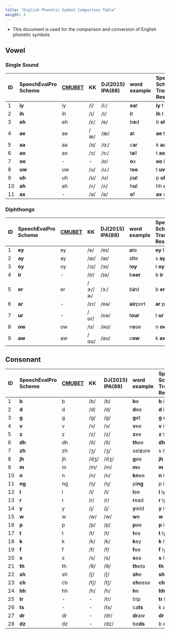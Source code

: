 ```yaml
---
title: "English Phonetic Symbol Comparison Table"
weight: 4
---
```


- This document is used for the comparison and conversion of English phonetic symbols

## Vowel

### Single Sound

| ID        | SpeechEvalPro Scheme                                          | **[CMUBET](https://cmusphinx.github.io/wiki/cmubet/)** | KK        | DJ(2015)<br>IPA(88) | word example      | SpeechEvalPro Scheme Transcription Result |
|:----------|:--------------------------------------------------------------|:-------------------------------------------------------|:----------|:--------------------|:------------------|:------------------------------------------|
| 1         | **iy**                                                        | iy                                                     | /i/       | /i:/                | **ea**t           | **iy** t                                  |
| 2         | **ih**                                                        | ih                                                     | /ɪ/       | /ɪ/                 | **i**t            | **ih** t                                  |
| 3         | **eh**                                                        | eh                                                     | /ɛ/       | /e/                 | b**e**d           | b **eh** d                                |
| 4         | **ae**                                                        | ae                                                     | /æ/       | /æ/                 | **a**t            | **ae** t                                  |
| 5         | **aa**                                                        | aa                                                     | /ɑ/       | /ɑ:/                | c**a**r           | k **aa** r                                |
| 6         | **ao**                                                        | ao                                                     | /ɔ/       | /ɔ:/                | t**a**ll          | t **ao** l                                |
| 7         | **oo**                                                        | -                                                      | -         | /ɒ/                 | **o**x            | **oo** k s                                |
| 8         | **uw**                                                        | uw                                                     | /u/       | /u:/                | t**oo**           | t **uw**                                  |
| 9         | **uh**                                                        | uh                                                     | /ʊ/       | /ʊ/                 | p**u**t           | p **uh** t                                |
| 10        | **ah**                                                        | ah                                                     | /ʌ/       | /ʌ/                 | h**u**t           | hh **ah** t                               |
| 11        | **ax**                                                        | -                                                      | /ə/       | /ə/                 | **o**f            | **ax** v                                  |

### Diphthongs

| ID    | SpeechEvalPro Scheme | **[CMUBET](https://cmusphinx.github.io/wiki/cmubet/)**  | KK        | DJ(2015)<br>IPA(88)  | word example | SpeechEvalPro Scheme Transcription Result |
|:------|:---------------------|:--------------------------------------------------------|:----------|:---------------------|:-------------|:------------------------------------------|
| 1     | **ey**               | ey                                                      | /e/       | /eɪ/                 | **a**te      | **ey** t                                  |
| 2     | **ay**               | ay                                                      | /aɪ/      | /aɪ/                 | s**i**te     | s **ay** t                                |
| 3     | **oy**               | oy                                                      | /ɔɪ/      | /ɔɪ/                 | t**oy**      | t **oy**                                  |
| 4     | **ir**               | -                                                       | /ɪr/      | /ɪə/                 | b**eer**     | b **ir**                                  |
| 5     | **er**               | er                                                      | \/ɝ\//ɚ/  | /ɜ:/                 | b**ir**d     | b **er** d                                |
| 6     | **ar**               | -                                                       | /ɛr/      | /eə/                 | **air**port  | **ar** p ao t                             |
| 7     | **ur**               | -                                                       | /ʊr/      | /ʊə/                 | t**our**     | t **ur**                                  |
| 8     | **ow**               | ow                                                      | /o/       | /əʊ/                 | n**o**se     | n **ow** s                                |
| 9     | **aw**               | aw                                                      | /ɑʊ/      | /aʊ/                 | c**ow**      | k **aw**                                  |

## Consonant

| ID    | SpeechEvalPro Scheme | **[CMUBET](https://cmusphinx.github.io/wiki/cmubet/)**  | KK    | DJ(2015)<br>IPA(88)  | word example | SpeechEvalPro Scheme Transcription Result |
|:------|:---------------------|:--------------------------------------------------------|:------|:---------------------|:-------------|:------------------------------------------|
| 1     | **b**                | b                                                       | /b/   | /b/                  | **b**e       | **b** iy                                  |
| 2     | **d**                | d                                                       | /d/   | /d/                  | **d**ee      | **d** iy                                  |
| 3     | **g**                | g                                                       | /ɡ/   | /ɡ/                  | **g**et      | **g** eh t                                |
| 4     | **v**                | v                                                       | /v/   | /v/                  | **v**ee      | **v** iy                                  |
| 5     | **z**                | z                                                       | /z/   | /z/                  | **z**ee      | **z** iy                                  |
| 6     | **dh**               | dh                                                      | /ð/   | /ð/                  | **th**ee     | **dh** iy                                 |
| 7     | **zh**               | zh                                                      | /ʒ/   | /ʒ/                  | sei**z**ure  | s iy **zh** er                            |
| 8     | **jh**               | jh                                                      | /dʒ/  | /dʒ/                 | **g**ee      | **jh** iy                                 |
| 9     | **m**                | m                                                       | /m/   | /m/                  | **m**e       | **m** iy                                  |
| 10    | **n**                | n                                                       | /n/   | /n/                  | **kn**ee     | **n** iy                                  |
| 11    | **ng**               | ng                                                      | /ŋ/   | /ŋ/                  | pi**ng**     | p ih **ng**                               |
| 12    | **l**                | l                                                       | /l/   | /l/                  | **l**ee      | **l** iy                                  |
| 13    | **r**                | r                                                       | /r/   | /r/                  | **r**ead     | **r** iy d                                |
| 14    | **y**                | y                                                       | /j/   | /j/                  | **y**ield    | **y** iy l d                              |
| 15    | **w**                | w                                                       | /w/   | /w/                  | **w**e       | **w** iy                                  |
| 16    | **p**                | p                                                       | /p/   | /p/                  | **p**ee      | **p** iy                                  |
| 17    | **t**                | t                                                       | /t/   | /t/                  | **t**ea      | **t** iy                                  |
| 18    | **k**                | k                                                       | /k/   | /k/                  | **k**ey      | **k** iy                                  |
| 19    | **f**                | f                                                       | /f/   | /f/                  | **f**ee      | **f** iy                                  |
| 20    | **s**                | s                                                       | /s/   | /s/                  | **s**ea      | **s** iy                                  |
| 21    | **th**               | th                                                      | /θ/   | /θ/                  | **th**eta    | **th** iy t ah                            |
| 22    | **sh**               | sh                                                      | /ʃ/   | /ʃ/                  | **sh**e      | **sh** iy                                 |
| 23    | **ch**               | ch                                                      | /tʃ/  | /tʃ/                 | **ch**eese   | **ch** iy z                               |
| 24    | **hh**               | hh                                                      | /h/   | /h/                  | **h**e       | **hh** iy                                 |
| 25    | **tr**               | -                                                       | -     | /tr/                 | trip         | **tr** ih p                               |
| 26    | **ts**               | -                                                       | -     | /ts/                 | ca**ts**     | k ae **ts**                               |
| 27    | **dr**               | dr                                                      | -     | /dr/                 | **dr**aw     | **dr** ao                                 |
| 28    | **dz**               | dz                                                      | -     | /dz/                 | be**ds**     | b eh **dz**                               |